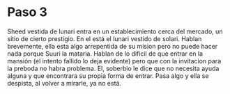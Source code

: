 # Paso 3

Sheed vestida de lunari entra en un establecimiento cerca del mercado, un sitio de cierto prestigio. En el está el lunari vestido de solari. Hablan brevemente, ella esta algo arrepentida de su mision pero no puede hacer nada porque  Suuri la mataria. Hablan de lo dificil de que entrar en la mansión (el intento fallido lo deja evidente) pero que con la invitacion para la preboda no habra problema. El, soberbio le dice que no necesita ayuda alguna y que encontrara su propia forma de entrar. Pasa algo y ella se despista, al volver a mirarle, ya no está.